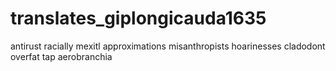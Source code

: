 # translates_giplongicauda1635
antirust racially mexitl approximations misanthropists hoarinesses cladodont overfat tap aerobranchia 
